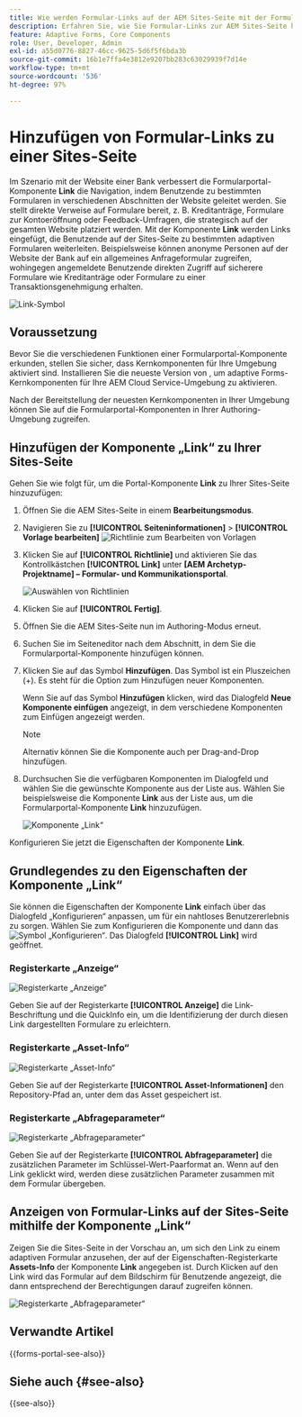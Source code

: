 ```yaml
---
title: Wie werden Formular-Links auf der AEM Sites-Seite mit der Formularportal-Komponente „Link“ hinzugefügt?
description: Erfahren Sie, wie Sie Formular-Links zur AEM Sites-Seite hinzufügen können.
feature: Adaptive Forms, Core Components
role: User, Developer, Admin
exl-id: a55d0776-8827-46cc-9625-5d6f5f6bda3b
source-git-commit: 16b1e7ffa4e3812e9207bb283c63029939f7d14e
workflow-type: tm+mt
source-wordcount: '536'
ht-degree: 97%

---
```


# Hinzufügen von Formular-Links zu einer Sites-Seite

Im Szenario mit der Website einer Bank verbessert die Formularportal-Komponente **Link** die Navigation, indem Benutzende zu bestimmten Formularen in verschiedenen Abschnitten der Website geleitet werden. Sie stellt direkte Verweise auf Formulare bereit, z. B. Kreditanträge, Formulare zur Kontoeröffnung oder Feedback-Umfragen, die strategisch auf der gesamten Website platziert werden. Mit der Komponente **Link** werden Links eingefügt, die Benutzende auf der Sites-Seite zu bestimmten adaptiven Formularen weiterleiten. Beispielsweise können anonyme Personen auf der Website der Bank auf ein allgemeines Anfrageformular zugreifen, wohingegen angemeldete Benutzende direkten Zugriff auf sicherere Formulare wie Kreditanträge oder Formulare zu einer Transaktionsgenehmigung erhalten.

![Link-Symbol](/help/forms/assets/link-forms.png)

## Voraussetzung

Bevor Sie die verschiedenen Funktionen einer Formularportal-Komponente erkunden, stellen Sie sicher, dass Kernkomponenten für Ihre Umgebung aktiviert sind. Installieren Sie die neueste Version von , um adaptive Forms-Kernkomponenten für Ihre AEM Cloud Service-Umgebung zu aktivieren.

Nach der Bereitstellung der neuesten Kernkomponenten in Ihrer Umgebung können Sie auf die Formularportal-Komponenten in Ihrer Authoring-Umgebung zugreifen.

## Hinzufügen der Komponente „Link“ zu Ihrer Sites-Seite

Gehen Sie wie folgt für, um die Portal-Komponente **Link** zu Ihrer Sites-Seite hinzuzufügen:

1. Öffnen Sie die AEM Sites-Seite in einem **Bearbeitungsmodus**.
1. Navigieren Sie zu **[!UICONTROL Seiteninformationen]** > **[!UICONTROL Vorlage bearbeiten]**
   ![Richtlinie zum Bearbeiten von Vorlagen](/help/forms/assets/save-form-as-draft-edit-template.png)

1. Klicken Sie auf **[!UICONTROL Richtlinie]** und aktivieren Sie das Kontrollkästchen **[!UICONTROL Link]** unter **[AEM Archetyp-Projektname] – Formular- und Kommunikationsportal**.

   ![Auswählen von Richtlinien](/help/forms/assets/add-link.png)

1. Klicken Sie auf **[!UICONTROL Fertig]**.
1. Öffnen Sie die AEM Sites-Seite nun im Authoring-Modus erneut.
1. Suchen Sie im Seiteneditor nach dem Abschnitt, in dem Sie die Formularportal-Komponente hinzufügen können.

1. Klicken Sie auf das Symbol **Hinzufügen**. Das Symbol ist ein Pluszeichen (+). Es steht für die Option zum Hinzufügen neuer Komponenten.

   Wenn Sie auf das Symbol **Hinzufügen** klicken, wird das Dialogfeld **Neue Komponente einfügen** angezeigt, in dem verschiedene Komponenten zum Einfügen angezeigt werden.

   >[!NOTE]
   >
   > Alternativ können Sie die Komponente auch per Drag-and-Drop hinzufügen.

1. Durchsuchen Sie die verfügbaren Komponenten im Dialogfeld und wählen Sie die gewünschte Komponente aus der Liste aus. Wählen Sie beispielsweise die Komponente **Link** aus der Liste aus, um die Formularportal-Komponente **Link** hinzuzufügen.

   ![Komponente „Link“](/help/forms/assets/add-link-in-sites.png)

Konfigurieren Sie jetzt die Eigenschaften der Komponente **Link**.

## Grundlegendes zu den Eigenschaften der Komponente „Link“

Sie können die Eigenschaften der Komponente **Link** einfach über das Dialogfeld „Konfigurieren“ anpassen, um für ein nahtloses Benutzererlebnis zu sorgen. Wählen Sie zum Konfigurieren die Komponente und dann das ![Symbol „Konfigurieren“](assets/configure_icon.png). Das Dialogfeld **[!UICONTROL Link]** wird geöffnet.

### Registerkarte „Anzeige“

![Registerkarte „Anzeige“](/help/forms/assets/link-asset-tab.png)

Geben Sie auf der Registerkarte **[!UICONTROL Anzeige]** die Link-Beschriftung und die QuickInfo ein, um die Identifizierung der durch diesen Link dargestellten Formulare zu erleichtern.

### Registerkarte „Asset-Info“

![Registerkarte „Asset-Info“](/help/forms/assets/link-asset-info.png)

Geben Sie auf der Registerkarte **[!UICONTROL Asset-Informationen]** den Repository-Pfad an, unter dem das Asset gespeichert ist.

### Registerkarte „Abfrageparameter“

![Registerkarte „Abfrageparameter“](/help/forms/assets/link-query-tab.png)

Geben Sie auf der Registerkarte **[!UICONTROL Abfrageparameter]** die zusätzlichen Parameter im Schlüssel-Wert-Paarformat an. Wenn auf den Link geklickt wird, werden diese zusätzlichen Parameter zusammen mit dem Formular übergeben.

## Anzeigen von Formular-Links auf der Sites-Seite mithilfe der Komponente „Link“

Zeigen Sie die Sites-Seite in der Vorschau an, um sich den Link zu einem adaptiven Formular anzusehen, der auf der Eigenschaften-Registerkarte **Assets-Info** der Komponente **Link** angegeben ist. Durch Klicken auf den Link wird das Formular auf dem Bildschirm für Benutzende angezeigt, die dann entsprechend der Berechtigungen darauf zugreifen können.

![Registerkarte „Abfrageparameter“](/help/forms/assets/link-forms.png)

## Verwandte Artikel

{{forms-portal-see-also}}

## Siehe auch {#see-also}

{{see-also}}
